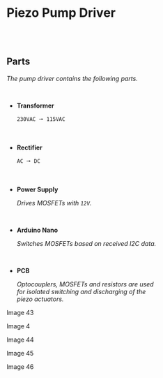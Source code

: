 
# Piezo Pump Driver


<br>
<br>

## Parts

*The pump driver contains the following parts.*

<br>

-   **Transformer**
    
    `230VAC 🠖 115VAC`

    <br>

-   **Rectifier**

    `AC 🠖 DC`
    
    <br>
    
-   **Power Supply**

    *Drives MOSFETs with `12V`.*
    
    <br>
    
-   **Arduino Nano**

    *Switches MOSFETs based on received I2C data.*

    <br>

-   **PCB**

    *Optocouplers, MOSFETs and resistors are used*  
    *for isolated switching and discharging of the*  
    *piezo actuators.*


Image 43

Image 4

Image 44

Image 45

Image 46


<!----------------------------------------------------------------------------->